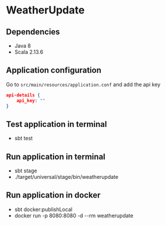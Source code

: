 # WeatherUpdate

## Dependencies
* Java 8
* Scala 2.13.6

## Application configuration
Go to `src/main/resources/application.conf` and add the api key
```json
api-details {
    api_key: ""
}
```
## Test application in terminal
* sbt test

## Run application in terminal
* sbt stage
* ./target/universal/stage/bin/weatherupdate

## Run application in docker
* sbt docker:publishLocal
* docker run -p 8080:8080 -d --rm weatherupdate
